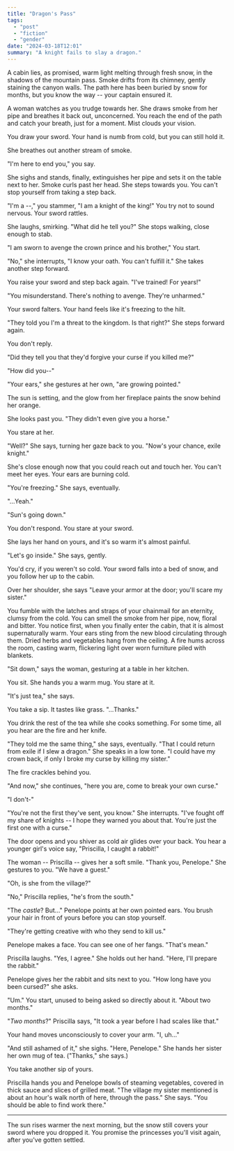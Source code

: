 ```yaml
---
title: "Dragon's Pass"
tags:
  - "post"
  - "fiction"
  - "gender"
date: "2024-03-18T12:01"
summary: "A knight fails to slay a dragon."
---
```

A cabin lies, as promised, warm light melting through fresh snow, in the shadows of the mountain pass. Smoke drifts from its chimney, gently staining the canyon walls. The path here has been buried by snow for months, but you know the way -- your captain ensured it.

A woman watches as you trudge towards her. She draws smoke from her pipe and breathes it back out, unconcerned. You reach the end of the path and catch your breath, just for a moment. Mist clouds your vision.

You draw your sword. Your hand is numb from cold, but you can still hold it.

She breathes out another stream of smoke.

"I'm here to end you," you say.

She sighs and stands, finally, extinguishes her pipe and sets it on the table next to her. Smoke curls past her head. She steps towards you. You can't stop yourself from taking a step back.

"I'm a --," you stammer, "I am a knight of the king!" You try not to sound nervous. Your sword rattles.

She laughs, smirking. "What did he tell you?" She stops walking, close enough to stab.

"I am sworn to avenge the crown prince and his brother," You start.

"No," she interrupts, "I know your oath. You can't fulfill it." She takes another step forward.

You raise your sword and step back again. "I've trained! For years!"

"You misunderstand. There's nothing to avenge. They're unharmed."

Your sword falters. Your hand feels like it's freezing to the hilt.

"They told you I'm a threat to the kingdom. Is that right?" She steps forward again.

You don't reply.

"Did they tell you that they'd forgive your curse if you killed me?"

"How did you--"

"Your ears," she gestures at her own, "are growing pointed."

The sun is setting, and the glow from her fireplace paints the snow behind her orange.

She looks past you. "They didn't even give you a horse."

You stare at her.

"Well?" She says, turning her gaze back to you. "Now's your chance, exile knight."

She's close enough now that you could reach out and touch her. You can't meet her eyes. Your ears are burning cold.

"You're freezing." She says, eventually.

"...Yeah."

"Sun's going down."

You don't respond. You stare at your sword.

She lays her hand on yours, and it's so warm it's almost painful.

"Let's go inside." She says, gently.

You'd cry, if you weren't so cold. Your sword falls into a bed of snow, and you follow her up to the cabin.

Over her shoulder, she says "Leave your armor at the door; you'll scare my sister."

You fumble with the latches and straps of your chainmail for an eternity, clumsy from the cold. You can smell the smoke from her pipe, now, floral and bitter. You notice first, when you finally enter the cabin, that it is almost supernaturally warm. Your ears sting from the new blood circulating through them. Dried herbs and vegetables hang from the ceiling. A fire hums across the room, casting warm, flickering light over worn furniture piled with blankets.

"Sit down," says the woman, gesturing at a table in her kitchen.

You sit. She hands you a warm mug. You stare at it.

"It's just tea," she says.

You take a sip. It tastes like grass. "...Thanks."

You drink the rest of the tea while she cooks something. For some time, all you hear are the fire and her knife.

"They told me the same thing," she says, eventually. "That I could return from exile if I slew a dragon." She speaks in a low tone. "I could have my crown back, if only I broke my curse by killing my sister."

The fire crackles behind you.

"And now," she continues, "here you are, come to break your own curse."

"I don't-"

"You're not the first they've sent, you know." She interrupts. "I've fought off my share of knights -- I hope they warned you about that. You're just the first one with a curse."

The door opens and you shiver as cold air glides over your back. You hear a younger girl's voice say, "Priscilla, I caught a rabbit!"

The woman -- Priscilla -- gives her a soft smile. "Thank you, Penelope." She gestures to you. "We have a guest."

"Oh, is she from the village?"

"No," Priscilla replies, "he's from the south."

"The *castle*? But..." Penelope points at her own pointed ears. You brush your hair in front of yours before you can stop yourself.

"They're getting creative with who they send to kill us."

Penelope makes a face. You can see one of her fangs. "That's mean."

Priscilla laughs. "Yes, I agree." She holds out her hand. "Here, I'll prepare the rabbit."

Penelope gives her the rabbit and sits next to you. "How long have you been cursed?" she asks.

"Um." You start, unused to being asked so directly about it. "About two months."

"*Two months*?" Priscilla says, "It took a year before I had scales like that."

Your hand moves unconsciously to cover your arm. "I, uh..."

"And still ashamed of it," she sighs. "Here, Penelope." She hands her sister her own mug of tea. ("Thanks," she says.)

You take another sip of yours.

Priscilla hands you and Penelope bowls of steaming vegetables, covered in thick sauce and slices of grilled meat. "The village my sister mentioned is about an hour's walk north of here, through the pass." She says. "You should be able to find work there."

---

The sun rises warmer the next morning, but the snow still covers your sword where you dropped it. You promise the princesses you'll visit again, after you've gotten settled.
